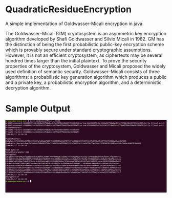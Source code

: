 # QuadraticResidueEncryption
A simple implementation of Goldwasser-Micali encryption in java.

The Goldwasser–Micali (GM) cryptosystem is an asymmetric key encryption algorithm developed by Shafi Goldwasser and Silvio Micali in 1982. GM has the distinction of being the first probabilistic public-key encryption scheme which is provably secure under standard cryptographic assumptions. However, it is not an efficient cryptosystem, as ciphertexts may be several hundred times larger than the initial plaintext. To prove the security properties of the cryptosystem, Goldwasser and Micali proposed the widely used definition of semantic security.
Goldwasser–Micali consists of three algorithms: a probabilistic key generation algorithm which produces a public and a private key, a probabilistic encryption algorithm, and a deterministic decryption algorithm.

# Sample Output

![output](https://github.com/adey99/Goldwa-Mical-enc/blob/master/goldwamicalenc.png)
